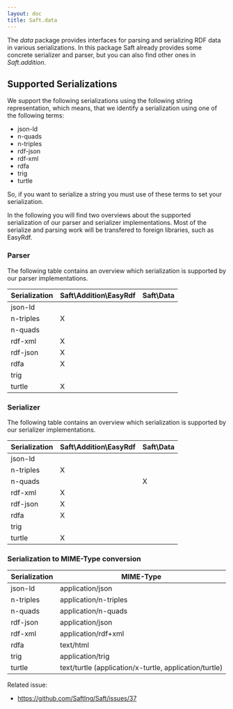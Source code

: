 ```yaml
---
layout: doc
title: Saft.data
---
```


The *data* package provides interfaces for parsing and serializing RDF data in various serializations. In this package Saft already provides some concrete serializer and parser, but you can also find other ones in *Saft.addition*.

## Supported Serializations

We support the following serializations using the following string representation, which means, that we identify a serialization using one of the following terms:

- json-ld
- n-quads
- n-triples
- rdf-json
- rdf-xml
- rdfa
- trig
- turtle

So, if you want to serialize a string you must use of these terms to set your serialization. 

In the following you will find two overviews about the supported serialization of our parser and serializer implementations. Most of the serialize and parsing work will be transfered to foreign libraries, such as EasyRdf.

### Parser

The following table contains an overview which serialization is supported by our parser implementations.

Serialization | Saft\Addition\EasyRdf | Saft\Data
------------- | --------------------- | ---------
json-ld       |                       |
n-triples     | X                     |
n-quads       |                       | 
rdf-xml       | X                     |
rdf-json      | X                     |
rdfa          | X                     |
trig          |                       |
turtle        | X                     |


### Serializer

The following table contains an overview which serialization is supported by our serializer implementations.

Serialization | Saft\Addition\EasyRdf | Saft\Data
------------- | --------------------- | ---------
json-ld       |                       |
n-triples     | X                     |
n-quads       |                       | X
rdf-xml       | X                     |
rdf-json      | X                     |
rdfa          | X                     |
trig          |                       |
turtle        | X                     |


### Serialization to MIME-Type conversion

Serialization | MIME-Type
------------- | ---------
json-ld       | application/json
n-triples     | application/n-triples
n-quads       | application/n-quads
rdf-json      | application/json
rdf-xml       | application/rdf+xml
rdfa          | text/html
trig          | application/trig
turtle        | text/turtle (application/x-turtle, application/turtle)

Related issue:
- https://github.com/SaftIng/Saft/issues/37
